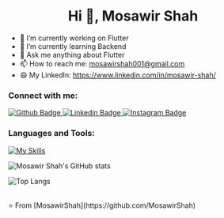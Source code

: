 <h1 align="center">Hi 👋, Mosawir Shah</h1>

- 🔭 I’m currently working on Flutter
- 🌱 I’m currently learning Backend
- 💬 Ask me anything about Flutter 
- 📫 How to reach me: mosawirshah001@gmail.com
- 😄 My LinkedIn: https://www.linkedin.com/in/mosawir-shah/

  
### Connect with me:
<div id="badges">
  <a href="https://github.com/MosawirShah">
    <img src="https://img.shields.io/badge/Github-white?style=for-the-badge&logo=Github&logoColor=black" alt="Github Badge"/>
  </a>
  <a href="https://www.linkedin.com/in/mosawir-shah/">
    <img src="https://img.shields.io/badge/Linkedin-blue?style=for-the-badge&logo=youtube&logoColor=white" alt="Linkedin Badge"/>
  </a>
   <a href="https://www.instagram.com/mosawirshahsafi/">
    <img src="https://img.shields.io/badge/Instagram-purple?style=for-the-badge&logo=instagram&logoColor=white" alt="Instagram Badge"/>
  </a>
  
</div>

### Languages and Tools:
[![My Skills](https://skillicons.dev/icons?i=flutter,dart,firebase,github,git,postman,figma,xd&perline=5)](https://skillicons.dev)

![Mosawir Shah's GitHub stats](https://github-readme-stats.vercel.app/api?username=MosawirShah&show_icons=true&theme=dark)

![Top Langs](https://github-readme-stats.vercel.app/api/top-langs/?username=MosawirShah&theme=dark)


<br>
⭐️ From [MosawirShah](https://github.com/MosawirShah)
